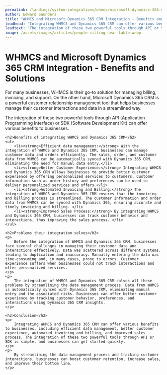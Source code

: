 ```yaml
---
permalink: /landings/system-integrations/whmcs/microsoft-dynamics-365-crm
author: Edward Saunders
title: "WHMCS and Microsoft Dynamics 365 CRM Integration - Benefits and Solutions"
leadhead: "Integrating WHMCS and Dynamics 365 CRM can offer various benefits to businesses, including efficient data management, better customer experience, automated invoicing and billing, and improved sales process"
leadtext: "The integration of these two powerful tools through API or SDK is simple, and businesses can get started quickly."
image: /assets/images/articles/people-sitting-near-table.webp
---
```

<div class="arttext">	<h1>WHMCS and Microsoft Dynamics 365 CRM Integration - Benefits and Solutions</h1>
	<p>
		For many businesses, WHMCS is their go-to solution for managing billing, invoicing, and support. On the other hand, Microsoft Dynamics 365 CRM is a powerful customer relationship management tool that helps businesses manage their customer interactions and data in a streamlined way. 
	</p>
	<p>
		The integration of these two powerful tools through API (Application Programming Interface) or SDK (Software Development Kit) can offer various benefits to businesses. 
	</p>

	<h2>Benefits of integrating WHMCS and Dynamics 365 CRM</h2>
	<ul>
		<li><strong>Efficient data management:</strong> With the integration of WHMCS and Dynamics 365 CRM, businesses can manage customer data and orders efficiently. The sales, order, and customer data from WHMCS can be automatically synced with Dynamics 365 CRM, eliminating the need for manual data entry.</li>
		<li><strong>Better Customer Experience:</strong> Integrating WHMCS and Dynamics 365 CRM allows businesses to provide better customer experience by offering personalized services to customers. Customer information such as order history and preferences can be used to deliver personalized services and offers.</li>
		<li><strong>Automated Invoicing and Billing:</strong> The integration of WHMCS and Dynamics 365 CRM ensures that the invoicing and billing process is streamlined. The customer information and order data from WHMCS can be synced with Dynamics 365, ensuring accurate and timely invoicing and billing. </li>
		<li><strong>Improved Sales Process:</strong> By integrating WHMCS and Dynamics 365 CRM, businesses can track customer behavior and interactions, thus improving the sales process. </li>
	</ul>

	<h2>Problems their integration solves</h2>
	<p>
		Before the integration of WHMCS and Dynamics 365 CRM, businesses face several challenges in managing their customer data and interactions effectively. Data was scattered across different systems, leading to duplication and inaccuracy. Manually entering the data was time-consuming and, in many cases, prone to errors. Customer experience suffers when businesses could not track interactions and offer personalized services.
	</p>
	<p>
		The integration of WHMCS and Dynamics 365 CRM solves all these problems by streamlining the data management process. Data from WHMCS is automatically synced with Dynamics 365 CRM, eliminating manual entry and the associated risks. Businesses can offer better customer experience by tracking customer behavior, preferences, and interactions using Dynamics 365 CRM insights. 
	</p>

	<h2>Conclusion</h2>
	<p>
		Integrating WHMCS and Dynamics 365 CRM can offer various benefits to businesses, including efficient data management, better customer experience, automated invoicing and billing, and improved sales process. The integration of these two powerful tools through API or SDK is simple, and businesses can get started quickly. 
	</p>
	<p>
		By streamlining the data management process and tracking customer interactions, businesses can boost customer retention, increase sales, and improve their bottom line. 
	</p>

</div>